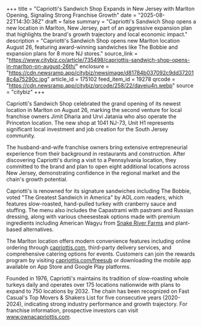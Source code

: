+++
title = "Capriotti's Sandwich Shop Expands in New Jersey with Marlton Opening, Signaling Strong Franchise Growth"
date = "2025-08-22T14:30:38Z"
draft = false
summary = "Capriotti's Sandwich Shop opens a new location in Marlton, New Jersey, part of an aggressive expansion plan that highlights the brand's growth trajectory and local economic impact."
description = "Capriotti's Sandwich Shop opens new Marlton location August 26, featuring award-winning sandwiches like The Bobbie and expansion plans for 8 more NJ stores."
source_link = "https://www.citybiz.co/article/735498/capriottis-sandwich-shop-opens-in-marlton-on-august-26th/"
enclosure = "https://cdn.newsramp.app/citybiz/newsimage/d81784b037092c9dd372018c4a75290c.jpg"
article_id = 175102
feed_item_id = 19278
qrcode = "https://cdn.newsramp.app/citybiz/qrcode/258/22/daveju4n.webp"
source = "citybiz"
+++

<p>Capriotti's Sandwich Shop celebrated the grand opening of its newest location in Marlton on August 26, marking the second venture for local franchise owners Jimit Dharia and Urvi Jatania who also operate the Princeton location. The new shop at 1041 NJ-73, Unit H1 represents significant local investment and job creation for the South Jersey community.</p><p>The husband-and-wife franchise owners bring extensive entrepreneurial experience from their background in restaurants and construction. After discovering Capriotti's during a visit to a Pennsylvania location, they committed to the brand and plan to open eight additional locations across New Jersey, demonstrating confidence in the regional market and the chain's growth potential.</p><p>Capriotti's is renowned for its signature sandwiches including The Bobbie, voted "The Greatest Sandwich in America" by AOL.com readers, which features slow-roasted, hand-pulled turkey with cranberry sauce and stuffing. The menu also includes the Capastrami with pastrami and Russian dressing, along with various cheesesteak options made with premium ingredients including American Wagyu from <a href="https://www.snakeriverfarms.com" rel="nofollow" target="_blank">Snake River Farms</a> and plant-based alternatives.</p><p>The Marlton location offers modern convenience features including online ordering through <a href="https://www.capriottis.com" rel="nofollow" target="_blank">capriottis.com</a>, third-party delivery services, and comprehensive catering options for events. Customers can join the rewards program by visiting <a href="https://www.capriottis.com/freesub" rel="nofollow" target="_blank">capriottis.com/freesub</a> or downloading the mobile app available on App Store and Google Play platforms.</p><p>Founded in 1976, Capriotti's maintains its tradition of slow-roasting whole turkeys daily and operates over 175 locations nationwide with plans to expand to 750 locations by 2032. The chain has been recognized on Fast Casual's Top Movers & Shakers List for five consecutive years (2020-2024), indicating strong industry performance and growth trajectory. For franchise information, prospective investors can visit <a href="https://www.ownacapriottis.com" rel="nofollow" target="_blank">www.ownacapriottis.com</a>.</p>